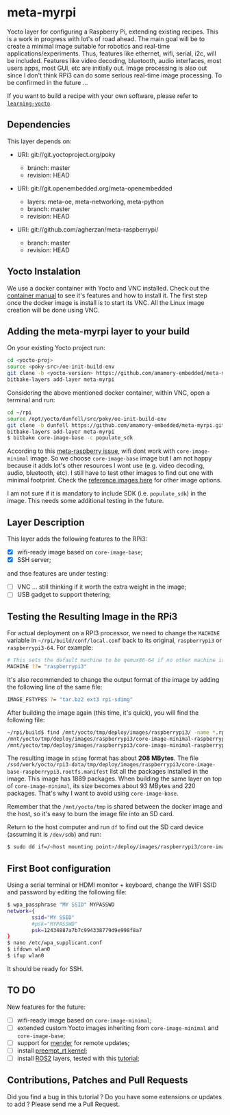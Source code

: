 # meta-myrpi
Yocto layer for configuring a Raspberry Pi, extending existing recipes. This is a work in progress with lot's of road ahead. The main goal will be to create a minimal image suitable for robotics and real-time applications/experiments. Thus, features like ethernet, wifi, serial, i2c, will be included. Features like video decoding, bluetooth, audio interfaces, most users apps, most GUI, etc are initially out. Image processing is also out since I don't think RPi3 can do some serious real-time image processing. To be confirmed in the future ... 

If you want to build a recipe with your own software, please refer to [`learning-yocto`](https://github.com/amamory-embedded/learning-yocto).

## Dependencies

This layer depends on:

* URI: git://git.yoctoproject.org/poky
  * branch: master
  * revision: HEAD

* URI: git://git.openembedded.org/meta-openembedded
  * layers: meta-oe, meta-networking, meta-python
  * branch: master
  * revision: HEAD

* URI: git://github.com/agherzan/meta-raspberrypi/
  * branch: master
  * revision: HEAD

## Yocto Instalation

We use a docker container with Yocto and VNC installed. Check out the [container manual](https://github.com/amamory-embedded/docker-yocto-vnc) to see it's features and how to install it. The first step once the docker image is install is to start its VNC. All the Linux image creation will be done using VNC.

## Adding the meta-myrpi layer to your build

On your existing Yocto project run:

```bash
cd <yocto-proj>
source <poky-src>/oe-init-build-env
git clone -b <yocto-version> https://github.com/amamory-embedded/meta-myrpi.git
bitbake-layers add-layer meta-myrpi
```

Considering the above mentioned docker container, within VNC, open a terminal and run:

```bash
cd ~/rpi
source /opt/yocto/dunfell/src/poky/oe-init-build-env
git clone -b dunfell https://github.com/amamory-embedded/meta-myrpi.git
bitbake-layers add-layer meta-myrpi
$ bitbake core-image-base -c populate_sdk
```
According to this [meta-raspberry issue](https://github.com/agherzan/meta-raspberrypi/issues/576), wifi dont work with `core-image-minimal` image. So we choose `core-image-base` image but I am not happy because it adds lot's other resources I wont use (e.g. video decoding, audio, bluetooth, etc). I still have to test other images to find out one with minimal footprint. Check the [reference images here](https://www.yoctoproject.org/docs/current/ref-manual/ref-manual.html#ref-images) for other image options.

I am not sure if it is mandatory to include SDK (i.e. `populate_sdk`) in the image. This needs some additional testing in the future.


## Layer Description

This layer adds the following features to the RPi3:

  - [x] wifi-ready image based on `core-image-base`;
  - [x] SSH server;

and thse features are under testing:

  - [ ] VNC ... still thinking if it worth the extra weight in the image;
  - [ ] USB gadget to support thetering;

## Testing the Resulting Image in the RPi3

For actual deployment on a RPI3 processor, we need to change the `MACHINE` variable in `~/rpi/build/conf/local.conf` back to its original, `raspberrypi3` or `raspberrypi3-64`.
For example:

```bash
# This sets the default machine to be qemux86-64 if no other machine is selected:
MACHINE ??= "raspberrypi3"
```

It's also recommended to change the output format of the image by adding the following line of the same file:

```bash
IMAGE_FSTYPES ?= "tar.bz2 ext3 rpi-sdimg"
```

After building the image again (this time, it's quick), you will find the following file:

```bash
~/rpi/build$ find /mnt/yocto/tmp/deploy/images/raspberrypi3/ -name *.rpi-sdimg
/mnt/yocto/tmp/deploy/images/raspberrypi3/core-image-minimal-raspberrypi3-20211221153332.rootfs.rpi-sdimg
/mnt/yocto/tmp/deploy/images/raspberrypi3/core-image-minimal-raspberrypi3.rpi-sdimg
```

The resulting image in `sdimg` format has about **208 MBytes**. The file `/ssd/work/yocto/rpi3-data/tmp/deploy/images/raspberrypi3/core-image-base-raspberrypi3.rootfs.manifest` list all the packages installed in the image. This image has 1889 packages. When building the same layer on top of `core-image-minimal`, its size becomes about 93 MBytes and 220 packages. That's why I want to avoid using `core-image-base`.

Remember that the `/mnt/yocto/tmp` is shared between the docker image and the host, so it's easy to burn the image file into an SD card.

Return to the host computer and run `df` to find out the SD card device (assuming it is `/dev/sdb`) and run:

```bash
$ sudo dd if=/<host mounting point>/deploy/images/raspberrypi3/core-image-minimal-raspberrypi3.rpi-sdimg of=/dev/sdb bs=4M
```

## First Boot configuration


Using a serial terminal or HDMI monitor + keyboard, change the WIFI SSID and password by editing the following file:

```bash
$ wpa_passphrase "MY SSID" MYPASSWD
network={
        ssid="MY SSID"
        #psk="MYPASSWD"
        psk=12434887a7b7c994338779d9e998f8a7
}
$ nano /etc/wpa_supplicant.conf
$ ifdown wlan0
$ ifup wlan0
```

It should be ready for SSH.

## TO DO

New features for the future:

  - [ ] wifi-ready image based on `core-image-minimal`;
  - [ ] extended custom Yocto images inheriting from  `core-image-minimal` and `core-image-base`;
  - [ ] support for [mender](https://github.com/mendersoftware/meta-mender) for remote updates;
  - [ ] install [preempt_rt kernel](https://github.com/kdoren/linux/tree/rpi_5.15.10-rt24);
  - [ ] install [ROS2](https://github.com/ros/meta-ros/wiki/OpenEmbedded-Build-Instructions) layers, tested with this [tutorial](https://github.com/vmayoral/diving-meta-ros);

## Contributions, Patches and Pull Requests

Did you find a bug in this tutorial ? Do you have some extensions or updates to add ? Please send me a Pull Request.
